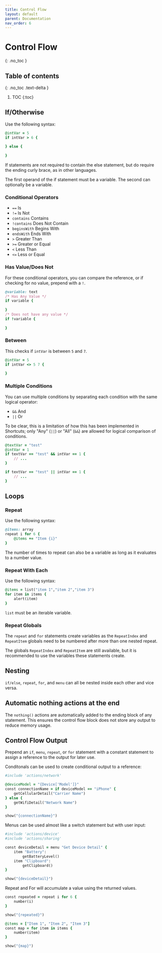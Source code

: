 ```yaml
---
title: Control Flow
layout: default
parent: Documentation
nav_order: 6
---
```


# Control Flow
{: .no_toc }

## Table of contents
{: .no_toc .text-delta }

1. TOC
{:toc}

## If/Otherwise

Use the following syntax:

```ruby
@intVar = 5
if intVar > 6 {
    
} else {
    
}
```

If statements are not required to contain the else statement, but do require the ending curly brace, as in other
languages.

The first operand of the if statement must be a variable. The second can optionally be a variable.

### Conditional Operators

- `==` Is
- `!=` Is Not
- `contains` Contains
- `!contains` Does Not Contain
- `beginsWith` Begins With
- `endsWith` Ends With
- `>` Greater Than
- `>=` Greater or Equal
- `<` Less Than
- `<=` Less or Equal

### Has Value/Does Not

For these conditional operators, you can compare the reference, or if checking for no value, prepend with a `!`.

```ruby
@variable: text
/* Has Any Value */
if variable {
    
}
/* Does not have any value */
if !variable {
    
}
```

### Between

This checks if `intVar` is between `5` and `7`.

```ruby
@intVar = 5
if intVar <> 5 7 {
    
}
```

### Multiple Conditions

You can use multiple conditions by separating each condition with the same logical operator:

- `&&` And
- `||` Or

To be clear, this is a limitation of how this has been implemented in Shortcuts; only "Any" (`||`) or "All" (`&&`) are allowed for logical comparison of conditions.

```ruby
@textVar = "test"
@intVar = 1
if textVar == "test" && intVar == 1 {
    // ...
}

if textVar == "test" || intVar == 1 {
    // ...
}
```

## Loops

### Repeat

Use the following syntax:

```ruby
@items: array
repeat i for 6 {
    @items += "Item {i}"
}
```

The number of times to repeat can also be a variable as long as it evaluates to a number value.

### Repeat With Each

Use the following syntax:

```ruby
@items = list("item 1","item 2","item 3")
for item in items {
    alert(item)
}
```

`list` must be an iterable variable.

### Repeat Globals

The `repeat` and `for` statements create variables as the `RepeatIndex` and `RepeatItem` globals need to be numbered after more than one nested repeat.

The globals `RepeatIndex` and `RepeatItem` are still available, but it is recommended to use the variables these statements create.

## Nesting

`if/else`, `repeat`, `for`, and `menu` can all be nested inside each other and vice versa.

## Automatic nothing actions at the end

The `nothing()` actions are automatically added to the ending block of any statement. This ensures the control flow block does not store any output to reduce memory usage.

## Control Flow Output

Prepend an `if`, `menu`, `repeat`, or `for` statement with a constant statement to assign a reference to the output for later use.

Conditonals can be used to create conditional output to a reference:

```ruby
#include 'actions/network'

@deviceModel = "{Device['Model']}"
const connectionName = if deviceModel == "iPhone" {
    getCellularDetail("Carrier Name")
} else {
    getWifiDetail("Network Name")
}

show("{connectionName}")
```

Menus can be used almost like a switch statement but with user input:

```ruby
#include 'actions/device'
#include 'actions/sharing'

const deviceDetail = menu "Get Device Detail" {
    item "Battery":
        getBatteryLevel()
    item "Clipboard":
        getClipboard()
}

show("{deviceDetail}")
```

Repeat and For will accumulate a value using the returned values.

```ruby
const repeated = repeat i for 6 {
    number(i)
}

show("{repeated}")
```

```ruby
@items = ["Item 1", "Item 2", "Item 3"]
const map = for item in items {
    number(item)
}

show("{map}")
```
